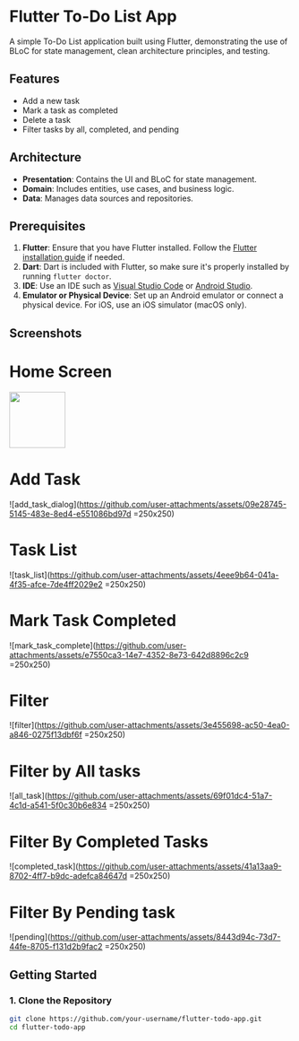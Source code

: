 # Flutter To-Do List App

A simple To-Do List application built using Flutter, demonstrating the use of BLoC for state management, clean architecture principles, and testing.

## Features

- Add a new task
- Mark a task as completed
- Delete a task
- Filter tasks by all, completed, and pending

## Architecture

- **Presentation**: Contains the UI and BLoC for state management.
- **Domain**: Includes entities, use cases, and business logic.
- **Data**: Manages data sources and repositories.

## Prerequisites

1. **Flutter**: Ensure that you have Flutter installed. Follow the [Flutter installation guide](https://flutter.dev/docs/get-started/install) if needed.
2. **Dart**: Dart is included with Flutter, so make sure it's properly installed by running `flutter doctor`.
3. **IDE**: Use an IDE such as [Visual Studio Code](https://code.visualstudio.com/) or [Android Studio](https://developer.android.com/studio).
4. **Emulator or Physical Device**: Set up an Android emulator or connect a physical device. For iOS, use an iOS simulator (macOS only).

## Screenshots
# Home Screen
<img src="https://github.com/user-attachments/assets/63b01f9f-5a73-4db3-8b5e-1236fdba83aa" width="100" height="100">

# Add Task
![add_task_dialog](https://github.com/user-attachments/assets/09e28745-5145-483e-8ed4-e551086bd97d =250x250)

# Task List
![task_list](https://github.com/user-attachments/assets/4eee9b64-041a-4f35-afce-7de4ff2029e2 =250x250)

# Mark Task Completed
![mark_task_complete](https://github.com/user-attachments/assets/e7550ca3-14e7-4352-8e73-642d8896c2c9 =250x250)

# Filter
![filter](https://github.com/user-attachments/assets/3e455698-ac50-4ea0-a846-0275f13dbf6f =250x250)

# Filter by All tasks
![all_task](https://github.com/user-attachments/assets/69f01dc4-51a7-4c1d-a541-5f0c30b6e834 =250x250)

# Filter By Completed Tasks
![completed_task](https://github.com/user-attachments/assets/41a13aa9-8702-4ff7-b9dc-adefca84647d =250x250)

# Filter By Pending task

![pending](https://github.com/user-attachments/assets/8443d94c-73d7-44fe-8705-f131d2b9fac2 =250x250)

## Getting Started

### 1. Clone the Repository

```sh
git clone https://github.com/your-username/flutter-todo-app.git
cd flutter-todo-app

